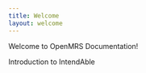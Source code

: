 ```yaml
---
title: Welcome
layout: welcome
---
```


Welcome to OpenMRS Documentation!

Introduction to IntendAble

